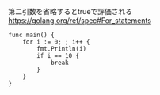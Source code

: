 第二引数を省略するとtrueで評価される
https://golang.org/ref/spec#For_statements

```
func main() {
	for i := 0; ; i++ {
		fmt.Println(i)
		if i == 10 {
			break
		}
	}
}
```